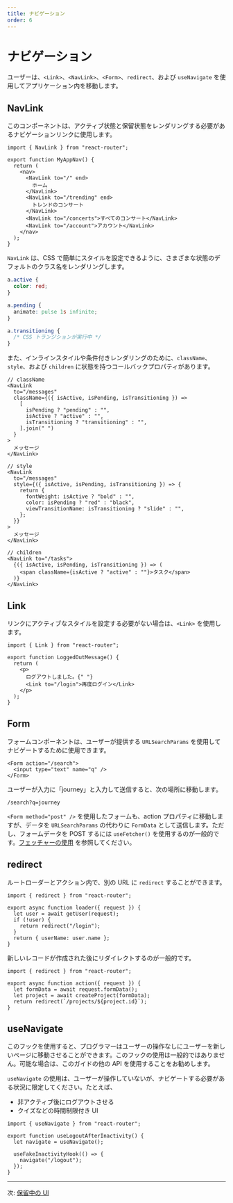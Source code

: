 ```yaml
---
title: ナビゲーション
order: 6
---
```


# ナビゲーション

ユーザーは、`<Link>`、`<NavLink>`、`<Form>`、`redirect`、および `useNavigate` を使用してアプリケーション内を移動します。

## NavLink

このコンポーネントは、アクティブ状態と保留状態をレンダリングする必要があるナビゲーションリンクに使用します。

```tsx
import { NavLink } from "react-router";

export function MyAppNav() {
  return (
    <nav>
      <NavLink to="/" end>
        ホーム
      </NavLink>
      <NavLink to="/trending" end>
        トレンドのコンサート
      </NavLink>
      <NavLink to="/concerts">すべてのコンサート</NavLink>
      <NavLink to="/account">アカウント</NavLink>
    </nav>
  );
}
```

`NavLink` は、CSS で簡単にスタイルを設定できるように、さまざまな状態のデフォルトのクラス名をレンダリングします。

```css
a.active {
  color: red;
}

a.pending {
  animate: pulse 1s infinite;
}

a.transitioning {
  /* CSS トランジションが実行中 */
}
```

また、インラインスタイルや条件付きレンダリングのために、`className`、`style`、および `children` に状態を持つコールバックプロパティがあります。

```tsx
// className
<NavLink
  to="/messages"
  className={({ isActive, isPending, isTransitioning }) =>
    [
      isPending ? "pending" : "",
      isActive ? "active" : "",
      isTransitioning ? "transitioning" : "",
    ].join(" ")
  }
>
  メッセージ
</NavLink>
```

```tsx
// style
<NavLink
  to="/messages"
  style={({ isActive, isPending, isTransitioning }) => {
    return {
      fontWeight: isActive ? "bold" : "",
      color: isPending ? "red" : "black",
      viewTransitionName: isTransitioning ? "slide" : "",
    };
  }}
>
  メッセージ
</NavLink>
```

```tsx
// children
<NavLink to="/tasks">
  {({ isActive, isPending, isTransitioning }) => (
    <span className={isActive ? "active" : ""}>タスク</span>
  )}
</NavLink>
```

## Link

リンクにアクティブなスタイルを設定する必要がない場合は、`<Link>` を使用します。

```tsx
import { Link } from "react-router";

export function LoggedOutMessage() {
  return (
    <p>
      ログアウトしました。{" "}
      <Link to="/login">再度ログイン</Link>
    </p>
  );
}
```

## Form

フォームコンポーネントは、ユーザーが提供する `URLSearchParams` を使用してナビゲートするために使用できます。

```tsx
<Form action="/search">
  <input type="text" name="q" />
</Form>
```

ユーザーが入力に「journey」と入力して送信すると、次の場所に移動します。

```
/search?q=journey
```

`<Form method="post" />` を使用したフォームも、action プロパティに移動しますが、データを `URLSearchParams` の代わりに `FormData` として送信します。ただし、フォームデータを POST するには `useFetcher()` を使用するのが一般的です。[フェッチャーの使用](../../how-to/fetchers) を参照してください。

## redirect

ルートローダーとアクション内で、別の URL に `redirect` することができます。

```tsx
import { redirect } from "react-router";

export async function loader({ request }) {
  let user = await getUser(request);
  if (!user) {
    return redirect("/login");
  }
  return { userName: user.name };
}
```

新しいレコードが作成された後にリダイレクトするのが一般的です。

```tsx
import { redirect } from "react-router";

export async function action({ request }) {
  let formData = await request.formData();
  let project = await createProject(formData);
  return redirect(`/projects/${project.id}`);
}
```

## useNavigate

このフックを使用すると、プログラマーはユーザーの操作なしにユーザーを新しいページに移動させることができます。このフックの使用は一般的ではありません。可能な場合は、このガイドの他の API を使用することをお勧めします。

`useNavigate` の使用は、ユーザーが操作していないが、ナビゲートする必要がある状況に限定してください。たとえば、

- 非アクティブ後にログアウトさせる
- クイズなどの時間制限付き UI

```tsx
import { useNavigate } from "react-router";

export function useLogoutAfterInactivity() {
  let navigate = useNavigate();

  useFakeInactivityHook(() => {
    navigate("/logout");
  });
}
```

---

次: [保留中の UI](./pending-ui)

